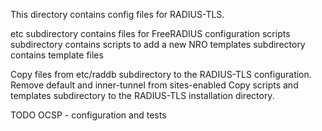 This directory contains config files for RADIUS-TLS.

etc subdirectory contains files for FreeRADIUS configuration
scripts subdirectory contains scripts to add a new NRO
templates subdirectory contains template files

Copy files from etc/raddb subdirectory to the RADIUS-TLS configuration.
Remove default and inner-tunnel from sites-enabled
Copy scripts and templates subdirectory to the RADIUS-TLS installation directory.

TODO
OCSP - configuration and tests

